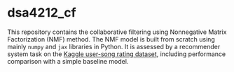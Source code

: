 # dsa4212_cf

This repository contains the collaborative filtering using Nonnegative Matrix Factorization (NMF) method. The NMF model is built from scratch using mainly `numpy` and `jax` libraries in Python. It is assessed by a recommender system task on the [Kaggle user-song rating dataset](https://www.kaggle.com/datasets/rymnikski/dataset-for-collaborative-filters), including performance comparison with a simple baseline model.